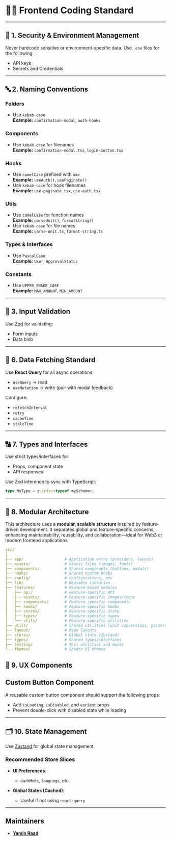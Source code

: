 # 🧑‍💻 Frontend Coding Standard

---

## 🔐 1. Security & Environment Management

Never hardcode sensitive or environment-specific data. Use `.env` files for the following:

- API keys
- Secrets and Credentials

---

## 🔤 2. Naming Conventions

### Folders

- Use `kebab-case`  
  **Example:** `confirmation-modal`, `auth-hooks`

### Components

- Use `kebab-case` for filenames  
  **Example:** `confirmation-modal.tsx`, `login-button.tsx`

### Hooks

- Use `camelCase` prefixed with `use`  
  **Example:** `useAuth()`, `usePaginate()`
- Use `kebab-case` for hook filenames  
  **Example:** `use-paginate.tsx`, `use-auth.tsx`

### Utils

- Use `camelCase` for function names  
  **Example:** `parseUnit()`, `formatString()`
- Use `kebab-case` for file names  
  **Example:** `parse-unit.ts`, `format-string.ts`

### Types & Interfaces

- Use `PascalCase`  
  **Example:** `User`, `ApprovalStatus`

### Constants

- Use `UPPER_SNAKE_CASE`  
  **Example:** `MAX_AMOUNT`, `MIN_AMOUNT`

---

## 🧩 3. Input Validation

Use [Zod](https://zod.dev/) for validating:

- Form inputs
- Data blob

---

## 🔄 6. Data Fetching Standard

Use **React Query** for all async operations:

- `useQuery` → read
- `useMutation` → write (pair with modal feedback)

Configure:

- `refetchInterval`
- `retry`
- `cacheTime`
- `staleTime`

---

## 🔠 7. Types and Interfaces

Use strict types/interfaces for:

- Props, component state
- API responses

Use Zod inference to sync with TypeScript:

```ts
type MyType = z.infer<typeof mySchema>;
```

---

## 🧱 8. Modular Architecture

This architecture uses a **modular, scalable structure** inspired by feature-driven development. It separates global and feature-specific concerns, enhancing maintainability, reusability, and collaboration—ideal for Web3 or modern frontend applications.

```yaml
src/
│
├── app/                  # Application entry (providers, layout)
├── assets/               # Static files (images, fonts)
├── components/           # Shared components (buttons, modals)
├── hooks/                # Shared custom hooks
├── config/               # configurations, env
├── lib/                  # Reusable libraries
├── features/             # Feature-based modules
│   ├── api/              # Feature-specific API
│   ├── assets/           # Feature-specific images/icons
│   ├── components/       # Feature-specific components
│   ├── hooks/            # Feature-specific hooks
│   ├── stores/           # Feature-specific state
│   ├── types/            # Feature-specific types
│   └── utils/            # Feature-specific utilities
├── utils/                # Shared utilities (unit conversions, parsers, etc.)
├── layout/               # Page layouts
├── stores/               # Global state (Zustand)
├── types/                # Shared types/interfaces
├── testing/              # Test utilities and mocks
└── themes/               # Shadcn UI themes
```

## 🧠 9. UX Components

## Custom Button Component

A reusable custom button component should support the following props:

- Add `isLoading`, `isDisabled`, and `variant` props
- Prevent double-click with disabled state while loading

---

## 🗂 10. State Management

Use [Zustand](https://zustand-demo.pmnd.rs/) for global state management.

### Recommended Store Slices

- **UI Preferences**:

  - `darkMode`, `language`, etc.

- **Global States (Cached)**:
  - Useful if not using `react-query`

---

## Maintainers

- **[Yamin Raad](https://github.com/Raad05)**

